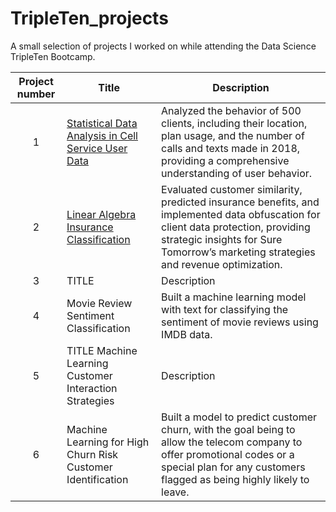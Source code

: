 # TripleTen_projects
A small selection of projects I worked on while attending the Data Science TripleTen Bootcamp.


| Project number | Title | Description |
| :-----------: | ----------- |----------- |
| 1 |  [Statistical Data Analysis in Cell Service User Data](https://github.com/Jackson-Dana/Data_projects_TripleTen/tree/main/01-SDA_project) | Analyzed the behavior of 500 clients, including their location, plan usage, and the number of calls and texts made in 2018, providing a comprehensive understanding of user behavior.  |
| 2 | [Linear Algebra Insurance Classification](https://github.com/Jackson-Dana/Data_projects_TripleTen/tree/main/02-linear_algebra) | Evaluated customer similarity, predicted insurance benefits, and implemented data obfuscation for client data protection, providing strategic insights for Sure Tomorrow’s marketing strategies and revenue optimization. |
| 3 | TITLE | Description |
| 4 | Movie Review Sentiment Classification | Built a machine learning model with text for classifying the sentiment of movie reviews using IMDB data. |
| 5 | TITLE Machine Learning Customer Interaction Strategies | Description  |
| 6 | Machine Learning for High Churn Risk Customer Identification | Built a model to predict customer churn, with the goal being to allow the telecom company to offer promotional codes or a special plan for any customers flagged as being highly likely to leave. |
